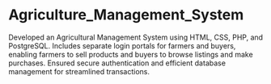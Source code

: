 # Agriculture_Management_System

Developed an Agricultural Management System using HTML, CSS, PHP, and PostgreSQL. Includes separate login portals for farmers and
buyers, enabling farmers to sell products and buyers to browse listings and make purchases. Ensured secure authentication and efficient
database management for streamlined transactions.
